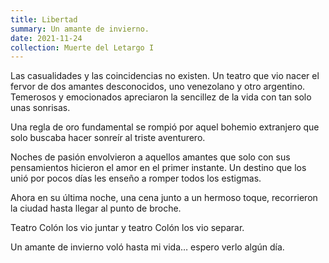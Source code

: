```yaml
---
title: Libertad
summary: Un amante de invierno.
date: 2021-11-24
collection: Muerte del Letargo I
---
```


Las casualidades y las 
coincidencias no existen. Un teatro que 
vio nacer el fervor de dos amantes 
desconocidos, uno venezolano y  otro 
argentino. Temerosos y emocionados 
apreciaron la sencillez de la vida con tan 
solo unas sonrisas.

Una regla de oro fundamental se 
rompió por aquel bohemio extranjero que 
solo buscaba  hacer sonreír al triste 
aventurero.

Noches de pasión envolvieron a 
aquellos amantes que solo con sus 
pensamientos hicieron el amor en el 
primer instante. Un destino que los unió 
por pocos días les enseño  a romper todos 
los estigmas.

Ahora en su última noche, una cena 
junto a un hermoso toque, recorrieron 
la ciudad hasta
llegar al punto de broche. 

Teatro Colón los vio  juntar y teatro 
Colón los vio separar.

Un amante de invierno voló hasta mi 
vida… espero verlo algún día.